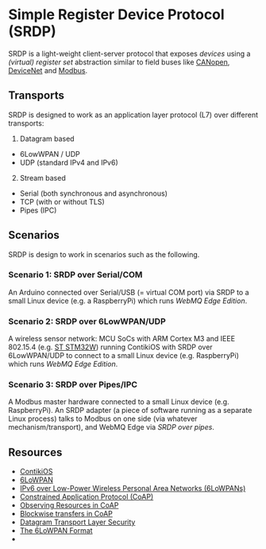 # Simple Register Device Protocol (SRDP)

SRDP is a light-weight client-server protocol that exposes *devices* using a *(virtual) register set* abstraction similar to field buses like [CANopen](http://en.wikipedia.org/wiki/CANopen), [DeviceNet](http://en.wikipedia.org/wiki/Devicenet) and [Modbus](http://en.wikipedia.org/wiki/Modbus).

## Transports

SRDP is designed to work as an application layer protocol (L7) over different transports:

 1. Datagram based
   * 6LowWPAN / UDP
   * UDP (standard IPv4 and IPv6)
 2. Stream based
   * Serial (both synchronous and asynchronous)
   * TCP (with or without TLS)
   * Pipes (IPC)

## Scenarios

SRDP is design to work in scenarios such as the following.

### Scenario 1: SRDP over Serial/COM

An Arduino connected over Serial/USB (= virtual COM port) via SRDP to a small Linux device (e.g. a RaspberryPi) which runs *WebMQ Edge Edition*.

### Scenario 2: SRDP over 6LowWPAN/UDP

A wireless sensor network: MCU SoCs with ARM Cortex M3 and IEEE 802.15.4 (e.g. [ST STM32W](http://www.st.com/web/en/catalog/mmc/FM141/SC1169/SS1581)) running ContikiOS with SRDP over 6LowWPAN/UDP to connect to a small Linux device (e.g. RaspberryPi) which runs *WebMQ Edge Edition*.

### Scenario 3: SRDP over Pipes/IPC

A Modbus master hardware connected to a small Linux device (e.g. RaspberryPi). An SRDP adapter (a piece of software running as a separate Linux process) talks to Modbus on one side (via whatever mechanism/transport), and WebMQ Edge via *SRDP over pipes*.

## Resources

 * [ContikiOS](http://www.contiki-os.org/)
 * [6LoWPAN](http://en.wikipedia.org/wiki/6LoWPAN)
 * [IPv6 over Low-Power Wireless Personal Area Networks (6LoWPANs)](http://tools.ietf.org/html/rfc4919)
 * [Constrained Application Protocol (CoAP)](http://tools.ietf.org/html/draft-ietf-core-coap-18)
 * [Observing Resources in CoAP](http://tools.ietf.org/html/draft-ietf-core-observe-09)
 * [Blockwise transfers in CoAP](http://tools.ietf.org/html/draft-ietf-core-block-12)
 * [Datagram Transport Layer Security](http://en.wikipedia.org/wiki/Datagram_Transport_Layer_Security)
 * [The 6LoWPAN Format](http://www.mi.fu-berlin.de/inf/groups/ag-tech/teaching/2012-13_WS/L_19528_Embedded_Internet_and_the_Internet_of_Things/06.pdf?1358508475)
 * 